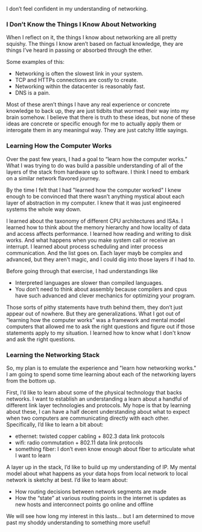 I don’t feel confident in my understanding of networking.

### I Don’t Know the Things I Know About Networking

When I reflect on it, the things I know about networking are all pretty squishy. The things I know aren’t based on factual knowledge, they are things I’ve heard in passing or absorbed through the ether.

Some examples of this:

- Networking is often the slowest link in your system.
- TCP and HTTPs connections are costly to create.
- Networking within the datacenter is reasonably fast.
- DNS is a pain.

Most of these aren’t things I have any real experience or concrete knowledge to back up, they are just tidbits that wormed their way into my brain somehow. I believe that there is truth to these ideas, but none of these ideas are concrete or specific enough for me to actually apply them or interogate them in any meaningul way. They are just catchy little sayings.

### Learning How the Computer Works

Over the past few years, I had a goal to “learn how the computer works.” What I was trying to do was build a passible understanding of all of the layers of the stack from hardware up to software. I think I need to embark on a similar network flavored journey.

By the time I felt that I had "learned how the computer worked" I knew enough to be convinced that there wasn’t anything mystical about each layer of abstraction in my computer. I knew that it was just engineered systems the whole way down. 

I learned about the taxonomy of different CPU architectures and ISAs. I learned how to think about the memory hierarchy and how locality of data and access affects performance. I learned how reading and writing to disk works. And what happens when you make system call or receive an interrupt. I learned about process scheduling and inter process communication. And the list goes on. Each layer mayb be complex and advanced, but they aren't magic, and I could dig into those layers if I had to.

Before going through that exercise, I had understandings like

- Interpreted languages are slower than compiled languages.
- You don’t need to think about assembly because compilers and cpus have such advanced and clever mechanics for optimizing your program.

Those sorts of pithy statements have truth behind them, they don’t just appear out of nowhere. But they are generalizations. What I got out of “learning how the computer works” was a framework and mental model computers that allowed me to ask the right questions and figure out if those statements apply to my situation. I learned how to know what I don't know and ask the right questions.


### Learning the Networking Stack

So, my plan is to emulate the experience and "learn how networking works." I am going to spend some time learning about each of the networking layers from the bottom up.

First, I’d like to learn about some of the physical technology that backs networks. I want to establish an understanding a learn about a handful of different link layer technologies and protocols. My hope is that by learning about these, I can have a half decent understanding about what to expect when two computers are communicating directly with each other. Specifically, I’d like to learn a bit about:

- ethernet: twisted copper cabling + 802.3 data link protocols
- wifi: radio commutation + 802.11 data link protocols
- something fiber: I don’t even know enough about fiber to articulate what I want to learn

A layer up in the stack, I’d like to build up my understanding of IP. My mental model about what happens as your data hops from local network to local network is sketchy at best. I’d like to learn about:

- How routing decisions between network segments are made
- How the “state” at various routing points in the internet is updates as new hosts and interconnect points go online and offline

We will see how long my interest in this lasts... but I am determined to move past my shoddy understanding to something more useful!
